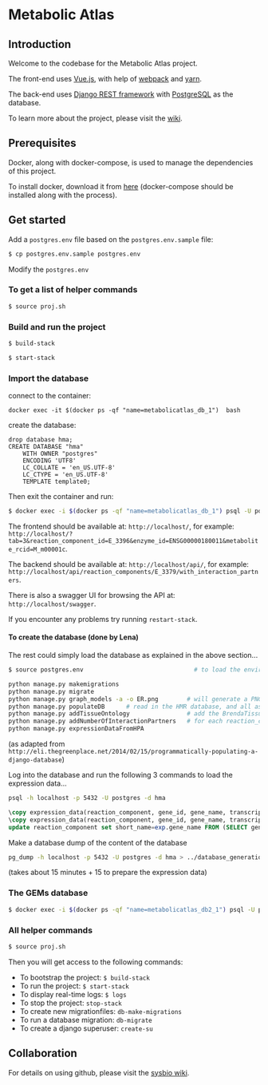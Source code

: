 # Metabolic Atlas

## Introduction

Welcome to the codebase for the Metabolic Atlas project.

The front-end uses [Vue.js](https://vuejs.org), with help of [webpack](https://webpack.js.org) and [yarn](https://yarnpkg.com/en/).

The back-end uses [Django REST framework](http://www.django-rest-framework.org) with [PostgreSQL](https://www.postgresql.org) as the database.

To learn more about the project, please visit the [wiki](https://github.com/SysBioChalmers/hma-prototype/wiki).

## Prerequisites
Docker, along with docker-compose, is used to manage the dependencies of this project.

To install docker, download it from [here](https://www.docker.com/products/docker) (docker-compose should be installed along with the process).


## Get started

Add a `postgres.env` file based on the `postgres.env.sample` file:

```bash
$ cp postgres.env.sample postgres.env
```

Modify the `postgres.env`

### To get a list of helper commands

```bash
$ source proj.sh
```

### Build and run the project

```bash
$ build-stack
```

```bash
$ start-stack
```

### Import the database

connect to the container:

```
docker exec -it $(docker ps -qf "name=metabolicatlas_db_1")  bash
```

create the database:
```
drop database hma;
CREATE DATABASE "hma"
    WITH OWNER "postgres"
    ENCODING 'UTF8'
    LC_COLLATE = 'en_US.UTF-8'
    LC_CTYPE = 'en_US.UTF-8'
    TEMPLATE template0;
```
Then exit the container and run:

```bash
$ docker exec -i $(docker ps -qf "name=metabolicatlas_db_1") psql -U postgres hma < PATH_TO_DB_FILE
```

The frontend should be available at: `http://localhost/`, for example: `http://localhost/?tab=3&reaction_component_id=E_3396&enzyme_id=ENSG00000180011&metabolite_rcid=M_m00001c`.

 The backend should be available at: `http://localhost/api/`, for example: `http://localhost/api/reaction_components/E_3379/with_interaction_partners`.

There is also a swagger UI for browsing the API at: `http://localhost/swagger`.

If you encounter any problems try running `restart-stack`.

#### To create the database (done by Lena)

The rest could simply load the database as explained in the above section...

```bash
$ source postgres.env                               # to load the environment variables

python manage.py makemigrations
python manage.py migrate
python manage.py graph_models -a -o ER.png        # will generate a PNG overview of your tables
python manage.py populateDB      # read in the HMR database, and all associated annotations
python manage.py addTissueOntology                # add the BrendaTissueOntology, this is model independent and should only be added once...
python manage.py addNumberOfInteractionPartners   # for each reaction_component calculate the number of interaction partners...
python manage.py expressionDataFromHPA
```
(as adapted from `http://eli.thegreenplace.net/2014/02/15/programmatically-populating-a-django-database`)

Log into the database and run the following 3 commands to load the expression data...
```bash
psql -h localhost -p 5432 -U postgres -d hma
```
```sql
\copy expression_data(reaction_component, gene_id, gene_name, transcript_id, tissue, cell_type, bto_id, level, expression_type, reliability, source) from '/Users/halena/Documents/Sys2Bio/hma-prototype/database_generation/data/load_antibody_from_HPA_0.csv' csv delimiter ',' quote '"';
\copy expression_data(reaction_component, gene_id, gene_name, transcript_id, tissue, cell_type, bto_id, level, expression_type, reliability, source) from '/Users/halena/Documents/Sys2Bio/hma-prototype/database_generation/data/load_rnaseq_from_HPA_0.csv' delimiter ',';
update reaction_component set short_name=exp.gene_name FROM (SELECT gene_id, gene_name FROM expression_data) AS exp WHERE exp.gene_id = long_name AND short_name is null;  # see if we can add any more protein symbols using the HPA data...
```

Make a database dump of the content of the database
```bash
pg_dump -h localhost -p 5432 -U postgres -d hma > ../database_generation/hma_v5.db
```

(takes about 15 minutes + 15 to prepare the expression data)

### The GEMs database
```bash
$ docker exec -i $(docker ps -qf "name=metabolicatlas_db2_1") psql -U postgres gems < PATH_TO_DB_FILE
```

### All helper commands

```bash
$ source proj.sh
```

Then you will get access to the following commands:

* To bootstrap the project: `$ build-stack`
* To run the project: `$ start-stack`
* To display real-time logs: `$ logs`
* To stop the project: `stop-stack`
* To create new migrationfiles: `db-make-migrations`
* To run a database migration: `db-migrate`
* To create a django superuser: `create-su`


## Collaboration
For details on using github, please visit the [sysbio wiki](http://wiki.sysbio.chalmers.se/mediawiki/index.php/Development_guidelines#Github).

